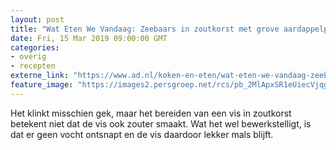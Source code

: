 ```yaml
---
layout: post
title: "Wat Eten We Vandaag: Zeebaars in zoutkorst met grove aardappelpuree en gebakken bimi"
date: Fri, 15 Mar 2019 09:00:00 GMT
categories: 
- overig 
- recepten 
externe_link: "https://www.ad.nl/koken-en-eten/wat-eten-we-vandaag-zeebaars-in-zoutkorst-met-grove-aardappelpuree-en-gebakken-bimi~a31aa7e4/"
feature_image: "https://images2.persgroep.net/rcs/pb_2MlApxSR1eUiecVjqgqHlaB8/diocontent/143056929/_fitwidth/400/?appId=21791a8992982cd8da851550a453bd7f&quality=0.7"
---
```


Het klinkt misschien gek, maar het bereiden van een vis in zoutkorst betekent niet dat de vis ook zouter smaakt. Wat het wel bewerkstelligt, is dat er geen vocht ontsnapt en de vis daardoor lekker mals blijft.
